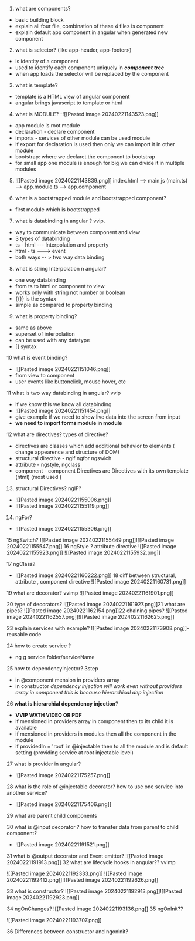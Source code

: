 1. what are components? 
- basic building block 
- explain all four file, combination of these 4 files is component
- explain default app component in angular when generated new component

2. what is selector? (like app-header, app-footer>)
- is identity of a component 
- used to identify each component uniquely in ***component tree***
- when app loads the selector will be replaced by the component 

3. what is template?
- template is a HTML view of angular component 
- angular brings javascript to template or html 

4. what is MODULE? 
-![[Pasted image 20240221143523.png]]
- app module is root module 
- declaration - declare component 
- imports - services of other module can be used module 
- if export for declaration is used then only we can import it in other module 
- bootstrap: where we declaret the component to bootstrap
- for small app one module is enough for big we can divide it in multiple modules 

5. ![[Pasted image 20240221143839.png]]
index.html --> main.js (main.ts) --> app.module.ts --> app.component

6. what is a bootstrapped module and bootstrapped component? 
- first module which is bootstrapped


7. what is databinding in angular ?  vvip.
- way to communicate between component and view
- 3 types of databinding
- ts - html --- Interpolation and property 
- html - ts ---> event 
- both ways -- > two way data binding

8. what is string Interpolation n angular?
- one way databinding
- from ts to html or component to view 
- works only with string not number or boolean 
- {{}} is the syntax
- simple as compared to property binding 

9. what is property binding? 
- same as above 
- superset of interpolation 
- can be used with any datatype 
- [] syntax 

10 what is event binding? 
- ![[Pasted image 20240221151046.png]]
- from view to component 
- user events like buttonclick, mouse hover, etc

11 what is two way databinding in angular? vvip 
- if we know this we know all databinding 
-  ![[Pasted image 20240221151454.png]]
- give example if we need to show live data into the screen from input
- **we need to import forms module in module**

12 what are directives? types of directive? 
-  directives are classes which add additional behavior to elements ( change appearence and structure of DOM) 
- structural directive - ngif ngfor ngswich 
- attribute - ngstyle, ngclass
- component - component Directives are Directives with its own template (html) (most used )

13. structural Directives? ngIF? 
- ![[Pasted image 20240221155006.png]]
- ![[Pasted image 20240221155119.png]]

14. ngFor? 
- ![[Pasted image 20240221155306.png]]

15 ngSwitch? 
![[Pasted image 20240221155449.png]]![[Pasted image 20240221155547.png]]
16 ngStyle ? attribute directive
 ![[Pasted image 20240221155923.png]]
 ![[Pasted image 20240221155932.png]]

17 ngClass? 
- ![[Pasted image 20240221160222.png]]
18 diff between structural, attribute , component directive 
![[Pasted image 20240221160731.png]]

19 what are decorator? vvimp 
![[Pasted image 20240221161901.png]]

20 type of decorators? 
![[Pasted image 20240221161927.png]]21 what are pipes? 
![[Pasted image 20240221162154.png]]22 chaining pipes? 
![[Pasted image 20240221162557.png]]![[Pasted image 20240221162625.png]]

23 explain services with example? 
![[Pasted image 20240221173908.png]]- reusable code 

24 how to create service ? 
- ng g service folder/serviceName 

25 how to dependencyInjector?
3step 
- in @component mension in providers array 
- in constructor
*dependency injection will work even without providers array in component this is because hierarchical dep injection*

26 **what is hierarchial dependency injection**? 
- **VVIP WATH VIDEO OR PDF**
-  if mensioned in providers array in component then to its child it is available 
- if mensioned in providers in modules then all the component in the module 
- if providedIn = 'root' in @injectable then to all the module and is default setting (providing service at root injectable level)

27 what is provider in angular? 
- ![[Pasted image 20240221175257.png]]

28 what is the role of @injectable decorator? how to use one service into another service?
- ![[Pasted image 20240221175406.png]]

29 what are parent child components 

30 what is @input decorator ? how to transfer data from parent to child component? 
- ![[Pasted image 20240221191521.png]]

31 what is @output decorator and Event emitter? 
![[Pasted image 20240221191913.png]]
32 what are lifecycle hooks in angular?? vvimp

![[Pasted image 20240221192333.png]]
![[Pasted image 20240221192412.png]]![[Pasted image 20240221192626.png]]

33 what is constructor?
![[Pasted image 20240221192913.png]]![[Pasted image 20240221192923.png]]

34 ngOnChanges?
![[Pasted image 20240221193136.png]]
35 ngOnInit?? 

![[Pasted image 20240221193707.png]]

36 Differences between constructor and ngoninit?
